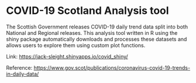 # COVID-19 Scotland Analysis tool

The Scottish Government releases COVID-19 daily trend data split into both National and Regional releases. This analysis tool written in R using the shiny package automatically downloads and processes these datasets and allows users to explore them using custom plot functions.

Link: https://jack-sleight.shinyapps.io/covid_shiny/

Reference: https://www.gov.scot/publications/coronavirus-covid-19-trends-in-daily-data/
